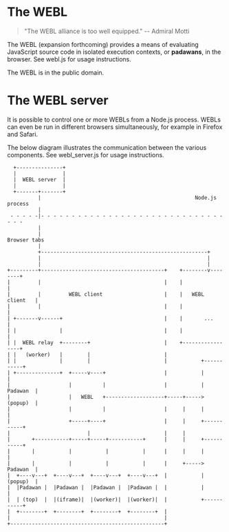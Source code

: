 # The WEBL

> "The WEBL alliance is too well equipped."
>   -- Admiral Motti

The WEBL (expansion forthcoming) provides a means of evaluating JavaScript source code in isolated execution contexts, or __padawans__, in the browser. See webl.js for usage instructions.

The WEBL is in the public domain.

# The WEBL server

It is possible to control one or more WEBLs from a Node.js process. WEBLs can even be run in different browsers simultaneously, for example in Firefox and Safari.

The below diagram illustrates the communication between the various components. See webl_server.js for usage instructions.

      +---------------+
      |               |
      |  WEBL server  |
      |               |
      +-------+-------+
              |                                                  Node.js process
              |
     - - - - -|- - - - - - - - - - - - - - - - - - - - - - - - - - - - - - - - -
              |
              |                                                     Browser tabs
              |
              +------------------------------------------------------+
              |                                                      |
              |                                                      |
    +---------+----------------------------------------+    +--------v--------+
    |         |                                        |    |                 |
    |         |         WEBL client                    |    |   WEBL client   |
    |         |                                        |    |                 |
    | +-------v------+                                 |    |       ...       |
    | |              |                                 |    |                 |
    | |  WEBL relay  +--------+                        |    +-----------------+
    | |   (worker)   |        |                        |
    | |              |        |                        |           +-----------+
    | +--------------+  +-----v----+                   |           |           |
    |                   |          |                   |           |  Padawan  |
    |                   |   WEBL   +-------------------+-----+----->  (popup)  |
    |                   |          |                   |     |     |           |
    |                   +-----+----+                   |     |     +-----------+
    |                         |                        |     |
    |       +-----------+-----+-----+-----------+      |     |     +-----------+
    |       |           |           |           |      |     |     |           |
    |       |           |           |           |      |     +----->  Padawan  |
    |  +----v---+  +----v---+  +----v---+  +----v---+  |           |  (popup)  |
    |  |Padawan |  |Padawan |  |Padawan |  |Padawan |  |           |           |
    |  | (top)  |  |(iframe)|  |(worker)|  |(worker)|  |           +-----------+
    |  +--------+  +--------+  +--------+  +--------+  |
    |                                                  |
    +--------------------------------------------------+
